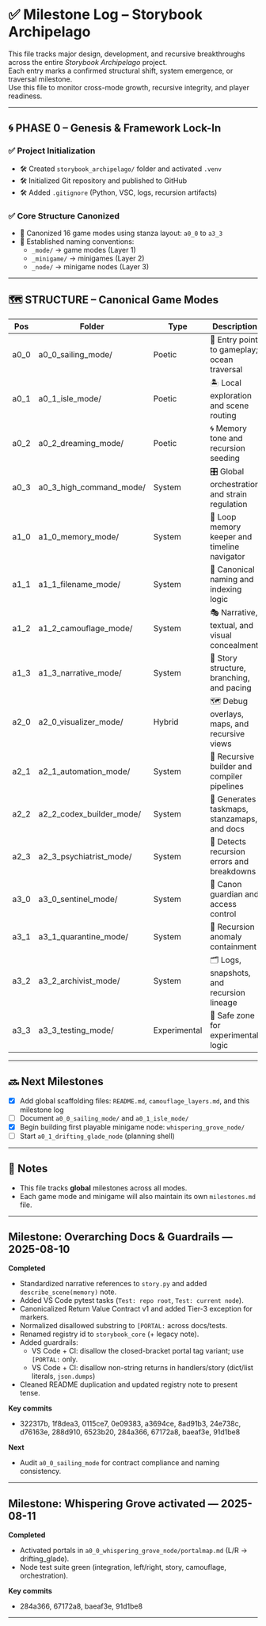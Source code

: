 <!-- Save to: storybook_archipelago/milestones.md -->

# ✅ Milestone Log – Storybook Archipelago

This file tracks major design, development, and recursive breakthroughs across the entire *Storybook Archipelago* project.  
Each entry marks a confirmed structural shift, system emergence, or traversal milestone.  
Use this file to monitor cross-mode growth, recursive integrity, and player readiness.

---

## 🌀 PHASE 0 – Genesis & Framework Lock-In

### ✅ Project Initialization
- 🛠️ Created `storybook_archipelago/` folder and activated `.venv`
- 🛠️ Initialized Git repository and published to GitHub
- 🛠️ Added `.gitignore` (Python, VSC, logs, recursion artifacts)

### ✅ Core Structure Canonized
- 📐 Canonized 16 game modes using stanza layout: `a0_0` to `a3_3`
- 📐 Established naming conventions:
  - `_mode/` → game modes (Layer 1)
  - `_minigame/` → minigames (Layer 2)
  - `_node/` → minigame nodes (Layer 3)

---

## 🗺️ STRUCTURE – Canonical Game Modes

| Pos   | Folder                 | Type         | Description                                     |
|-------|------------------------|--------------|-------------------------------------------------|
| a0_0  | a0_0_sailing_mode/     | Poetic       | 🚢 Entry point to gameplay; ocean traversal     |
| a0_1  | a0_1_isle_mode/        | Poetic       | 🏝️ Local exploration and scene routing          |
| a0_2  | a0_2_dreaming_mode/    | Poetic       | 🌀 Memory tone and recursion seeding            |
| a0_3  | a0_3_high_command_mode/| System       | 🎛️ Global orchestration and strain regulation   |
| a1_0  | a1_0_memory_mode/      | System       | 🧠 Loop memory keeper and timeline navigator    |
| a1_1  | a1_1_filename_mode/    | System       | 🔖 Canonical naming and indexing logic          |
| a1_2  | a1_2_camouflage_mode/  | System       | 🎭 Narrative, textual, and visual concealment   |
| a1_3  | a1_3_narrative_mode/   | System       | 📖 Story structure, branching, and pacing       |
| a2_0  | a2_0_visualizer_mode/  | Hybrid       | 🗺️ Debug overlays, maps, and recursive views    |
| a2_1  | a2_1_automation_mode/  | System       | 🧰 Recursive builder and compiler pipelines     |
| a2_2  | a2_2_codex_builder_mode/| System      | 📘 Generates taskmaps, stanzamaps, and docs     |
| a2_3  | a2_3_psychiatrist_mode/| System       | 🧪 Detects recursion errors and breakdowns      |
| a3_0  | a3_0_sentinel_mode/    | System       | 🧱 Canon guardian and access control            |
| a3_1  | a3_1_quarantine_mode/  | System       | 🚨 Recursion anomaly containment                |
| a3_2  | a3_2_archivist_mode/   | System       | 🗂️ Logs, snapshots, and recursion lineage       |
| a3_3  | a3_3_testing_mode/     | Experimental | 🧪 Safe zone for experimental logic             |

---

## 🔜 Next Milestones

- [x] Add global scaffolding files: `README.md`, `camouflage_layers.md`, and this milestone log
- [ ] Document `a0_0_sailing_mode/` and `a0_1_isle_mode/`
- [x] Begin building first playable minigame node: `whispering_grove_node/`
- [ ] Start `a0_1_drifting_glade_node` (planning shell)

---

## 📝 Notes

- This file tracks **global** milestones across all modes.
- Each game mode and minigame will also maintain its own `milestones.md` file.

---

## Milestone: Overarching Docs & Guardrails — 2025-08-10

**Completed**

- Standardized narrative references to `story.py` and added `describe_scene(memory)` note.
- Added VS Code pytest tasks (`Test: repo root`, `Test: current node`).
- Canonicalized Return Value Contract v1 and added Tier-3 exception for markers.
- Normalized disallowed substring to `[PORTAL:` across docs/tests.
- Renamed registry id to `storybook_core` (+ legacy note).
- Added guardrails:
  - VS Code + CI: disallow the closed-bracket portal tag variant; use `[PORTAL:` only.
  - VS Code + CI: disallow non-string returns in handlers/story (dict/list literals, `json.dumps`)
- Cleaned README duplication and updated registry note to present tense.

**Key commits**

- 322317b, 1f8dea3, 0115ce7, 0e09383, a3694ce, 8ad91b3, 24e738c, d76163e, 288d910, 6523b20, 284a366, 67172a8, baeaf3e, 91d1be8

**Next**

- Audit `a0_0_sailing_mode` for contract compliance and naming consistency.

---

## Milestone: Whispering Grove activated — 2025-08-11

**Completed**

- Activated portals in `a0_0_whispering_grove_node/portalmap.md` (L/R → drifting_glade).
- Node test suite green (integration, left/right, story, camouflage, orchestration).

**Key commits**

- 284a366, 67172a8, baeaf3e, 91d1be8

---
